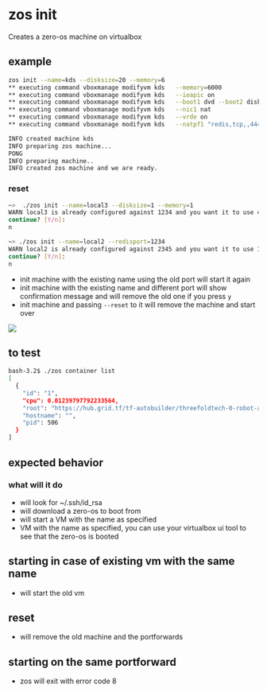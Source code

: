 # zos init

Creates a zero-os machine on virtualbox


## example

```bash
zos init --name=kds --disksize=20 --memory=6
** executing command vboxmanage modifyvm kds   --memory=6000
** executing command vboxmanage modifyvm kds   --ioapic on
** executing command vboxmanage modifyvm kds   --boot1 dvd --boot2 disk
** executing command vboxmanage modifyvm kds   --nic1 nat
** executing command vboxmanage modifyvm kds   --vrde on
** executing command vboxmanage modifyvm kds   --natpf1 "redis,tcp,,4444,,6379"

INFO created machine kds
INFO preparing zos machine...
PONG
INFO preparing machine..
INFO created zos machine and we are ready.

```


### reset
```bash
~>  ./zos init --name=local3 --disksize=1 --memory=1                                  
WARN local3 is already configured against 1234 and you want it to use 4444
continue? [Y/n]: 
n

~> ./zos init --name=local2 --redisport=1234                                                             ✔  ahmed@ahmedheaven  3.22  
WARN local2 is already configured against 2345 and you want it to use 1234
continue? [Y/n]: 
n
```

- init machine with the existing name using the old port will start it again
- init machine with the existing name and different port will show confirmation message and will remove the old one if you press `y`
- init machine and passing `--reset` to it will remove the machine and start over


![](images/zos_vb.png)

## to test

```bash
bash-3.2$ ./zos container list
[
  {
    "id": "1",
    "cpu": 0.01239797792233564,
    "root": "https://hub.grid.tf/tf-autobuilder/threefoldtech-0-robot-autostart-development.flist",
    "hostname": "",
    "pid": 506
  }
]
```

## expected behavior

### what will it do
- will look for ~/.ssh/id_rsa 
- will download a zero-os to boot from
- will start a VM with the name as specified
- VM with the name as specified, you can use your virtualbox ui tool to see that the zero-os is booted

## starting in case of existing vm with the same name
- will start the old vm

## reset 
- will remove the old machine and the portforwards

## starting on the same portforward
- zos will exit with error code 8